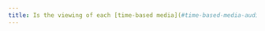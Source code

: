 ```yaml
---
title: Is the viewing of each [time-based media](#time-based-media-audio-video-and-synchronised), if required, [accessible and operable by keyboard and any pointing device](#accessible-and-operable-by-keyboard-and-any-pointing-device)?
---
```


